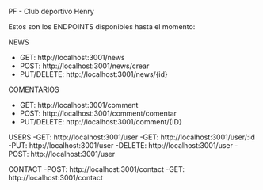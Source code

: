 PF - Club deportivo Henry

Estos son los ENDPOINTS disponibles hasta el momento:

NEWS
- GET: http://localhost:3001/news
- POST: http://localhost:3001/news/crear
- PUT/DELETE: http://localhost:3001/news/{id}

COMENTARIOS
- GET: http://localhost:3001/comment
- POST: http://localhost:3001/comment/comentar
- PUT/DELETE: http://localhost:3001/comment/{ID}

USERS
-GET: http://localhost:3001/user
-GET: http://localhost:3001/user/:id
-PUT: http://localhost:3001/user
-DELETE: http://localhost:3001/user
-POST: http://localhost:3001/user

CONTACT
-POST: http://localhost:3001/contact
-GET: http://localhost:3001/contact
